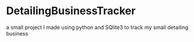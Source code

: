 # DetailingBusinessTracker
a small project I made using python and SQlite3 to track my small detailing business
